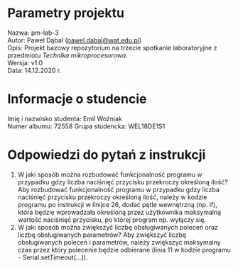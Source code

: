 # Parametry projektu

Nazwa: pm-lab-3  
Autor: Paweł Dąbal (pawel.dabal@wat.edu.pl)  
Opis: Projekt bazowy repozytorium na trzecie spotkanie laboratoryjne z przedmiotu _Technika mikroprocesorowa_.  
Wersja: v1.0  
Data: 14.12.2020 r.

# Informacje o studencie

Imię i nazwisko studenta: Emil Woźniak  
Numer albumu: 72558
Grupa studencka: WEL18DE1S1

# Odpowiedzi do pytań z instrukcji
1. W jaki sposób można rozbudować funkcjonalność programu w przypadku gdzy liczba naciśnięć przycisku przekroczy określoną ilość?
Aby rozbudować funkcjonalność programu w przypadku gdzy liczba naciśnięć przycisku przekroczy określoną ilość, należy w kodzie programu po instrukcji w linijce 26, dodać pętle wewnętrzną (np. if), która będzie wprowadzała określoną przez użytkownika maksymalną wartość naciśnięć przycisku, po której program np. wyłączy się.
2. W jaki sposób można zwiększyć liczbę obsługiwanych poleceń oraz liczbę obsługiwanych parametrów?
Aby zwiększyć liczbę obsługiwanych poleceń i parametrów, należy zwiększyć maksymalny czas przez który polecenie będzie odbierane (linia 11 w kodzie programu - Serial.setTimeout(...)).